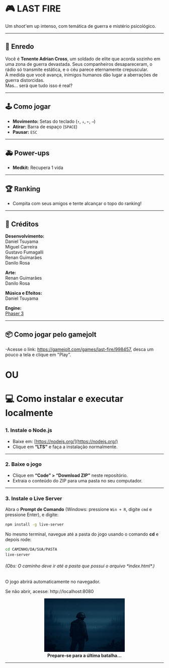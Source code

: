 # 🎮 LAST FIRE

Um shoot'em up intenso, com temática de guerra e mistério psicológico.

---

## 📖 Enredo

Você é **Tenente Adrian Cross**, um soldado de elite que acorda sozinho em uma zona de guerra devastada. Seus companheiros desapareceram, o rádio só transmite estática, e o céu parece eternamente crepuscular.  
À medida que você avança, inimigos humanos dão lugar a aberrações de guerra distorcidas.  
Mas... será que tudo isso é real?  

---

## 🕹️ Como jogar

- **Movimento:** Setas do teclado (`↑`, `↓`, `←`, `→`)
- **Atirar:** Barra de espaço (`SPACE`)
- **Pausar:** `ESC`

---

## 🚑 Power-ups

- **Medkit:** Recupera 1 vida

---

## 🏆 Ranking

- Compita com seus amigos e tente alcançar o topo do ranking!


---

## 🎨 Créditos

**Desenvolvimento:**  
Daniel Tsuyama  
Miguel Carreira  
Gustavo Fumagalli  
Renan Guimarães  
Danilo Rosa  

**Arte:**  
Renan Guimarães  
Danilo Rosa  

**Música e Efeitos:**  
Daniel Tsuyama  

**Engine:**  
[Phaser 3](https://phaser.io/) 

---

## 📦 Como jogar pelo gamejolt

-Acesse o link: https://gamejolt.com/games/last-fire/998457, desca um pouco a tela e clique em "Play".

<h1>OU<h1/>

**💻 Como instalar e executar localmente**

### 1. Instale o Node.js

- Baixe em: [https://nodejs.org/](https://nodejs.org/)
- Clique em **“LTS”** e faça a instalação normalmente.

---

### 2. Baixe o jogo

- Clique em **“Code” > “Download ZIP”** neste repositório.
- Extraia o conteúdo do ZIP para uma pasta no seu computador.

---

### 3. Instale o Live Server

Abra o **Prompt de Comando** (Windows: pressione `Win + R`, digite `cmd` e pressione Enter), e digite:

```sh
npm install -g live-server
```

No mesmo terminal, navegue até a pasta do jogo usando o comando **cd** e depois rode:

```sh
cd CAMINHO/DA/SUA/PASTA
live-server
```
<h6>(Obs: O caminho deve ir até a pasta que possui o arquivo *index.html*.)</h6>

O jogo abrirá automaticamente no navegador.

Se não abrir, acesse: http://localhost:8080

<div align="center">
  <img src="lastfire%20-%201.0/assets/logo.png" width="256"/>
  <br/>
  <b>Prepare-se para a última batalha...</b>
</div>

---
